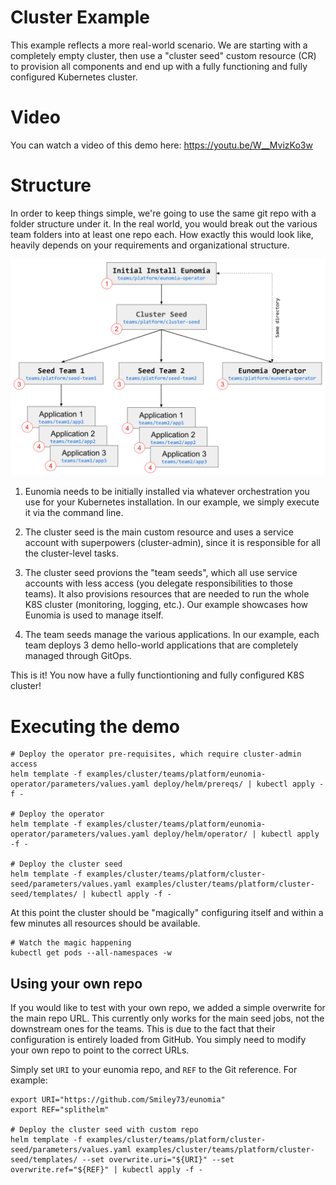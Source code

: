 # Cluster Example

This example reflects a more real-world scenario. We are starting with a completely empty cluster, then use a "cluster seed" custom resource (CR) to provision all components and end up with a fully functioning and fully configured Kubernetes cluster.

# Video

You can watch a video of this demo here: https://youtu.be/W__MvizKo3w

# Structure

In order to keep things simple, we're going to use the same git repo with a folder structure under it. In the real world, you would break out the various team folders into at least one repo each. How exactly this would look like, heavily depends on your requirements and organizational structure.

![cluster-seed-tree.png](cluster-seed-tree.png)

1. Eunomia needs to be initially installed via whatever orchestration you use for your Kubernetes installation. In our example, we simply execute it via the command line.

2. The cluster seed is the main custom resource and uses a service account with superpowers (cluster-admin), since it is responsible for all the cluster-level tasks.

3. The cluster seed provions the "team seeds", which all use service accounts with less access (you delegate responsibilities to those teams).  It also provisions resources that are needed to run the whole K8S cluster (monitoring, logging, etc.). Our example showcases how Eunomia is used to manage itself.

4. The team seeds manage the various applications. In our example, each team deploys 3 demo hello-world applications that are completely managed through GitOps.

This is it! You now have a fully functiontioning and fully configured K8S cluster!

# Executing the demo

```shell
# Deploy the operator pre-requisites, which require cluster-admin access
helm template -f examples/cluster/teams/platform/eunomia-operator/parameters/values.yaml deploy/helm/prereqs/ | kubectl apply -f -

# Deploy the operator
helm template -f examples/cluster/teams/platform/eunomia-operator/parameters/values.yaml deploy/helm/operator/ | kubectl apply -f -

# Deploy the cluster seed
helm template -f examples/cluster/teams/platform/cluster-seed/parameters/values.yaml examples/cluster/teams/platform/cluster-seed/templates/ | kubectl apply -f -

```

At this point the cluster should be "magically" configuring itself and within a few minutes all resources should be available.

```shell
# Watch the magic happening
kubectl get pods --all-namespaces -w 
```

## Using your own repo

If you would like to test with your own repo, we added a simple overwrite for the main repo URL.
This currently only works for the main seed jobs, not the downstream ones for the teams.
This is due to the fact that their configuration is entirely loaded from GitHub.
You simply need to modify your own repo to point to the correct URLs.

Simply set `URI` to your eunomia repo, and `REF` to the Git reference. For example:

```shell
export URI="https://github.com/Smiley73/eunomia"
export REF="splithelm"

# Deploy the cluster seed with custom repo
helm template -f examples/cluster/teams/platform/cluster-seed/parameters/values.yaml examples/cluster/teams/platform/cluster-seed/templates/ --set overwrite.uri="${URI}" --set overwrite.ref="${REF}" | kubectl apply -f -

```
